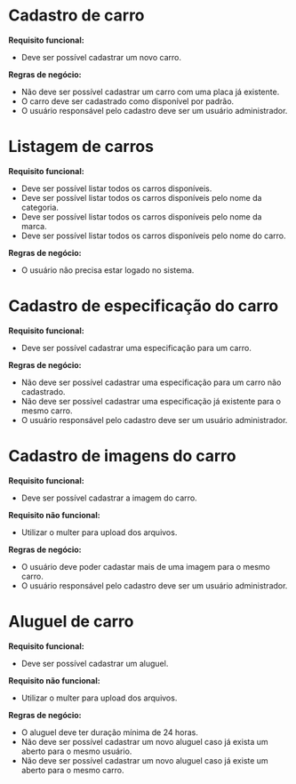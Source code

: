 # Cadastro de carro

**Requisito funcional:**
- Deve ser possível cadastrar um novo carro.

**Regras de negócio:**
- Não deve ser possível cadastrar um carro com uma placa já existente.
- O carro deve ser cadastrado como disponível por padrão.
- O usuário responsável pelo cadastro deve ser um usuário administrador.

# Listagem de carros

**Requisito funcional:**
- Deve ser possível listar todos os carros disponíveis.
- Deve ser possível listar todos os carros disponíveis pelo nome da categoria.
- Deve ser possível listar todos os carros disponíveis pelo nome da marca.
- Deve ser possível listar todos os carros disponíveis pelo nome do carro.

**Regras de negócio:**
- O usuário não precisa estar logado no sistema.

# Cadastro de especificação do carro

**Requisito funcional:**
- Deve ser possível cadastrar uma especificação para um carro.

**Regras de negócio:**
- Não deve ser possível cadastrar uma especificação para um carro não cadastrado.
- Não deve ser possível cadastrar uma especificação já existente para o mesmo carro.
- O usuário responsável pelo cadastro deve ser um usuário administrador.

# Cadastro de imagens do carro

**Requisito funcional:**
- Deve ser possível cadastrar a imagem do carro.

**Requisito não funcional:**
- Utilizar o multer para upload dos arquivos.

**Regras de negócio:**
- O usuário deve poder cadastar mais de uma imagem para o mesmo carro.
- O usuário responsável pelo cadastro deve ser um usuário administrador.

# Aluguel de carro

**Requisito funcional:**
- Deve ser possível cadastrar um aluguel.

**Requisito não funcional:**
- Utilizar o multer para upload dos arquivos.

**Regras de negócio:**
- O aluguel deve ter duração mínima de 24 horas.
- Não deve ser possível cadastrar um novo aluguel caso já exista um aberto para o mesmo usuário.
- Não deve ser possível cadastrar um novo aluguel caso já existe um aberto para o mesmo carro.

